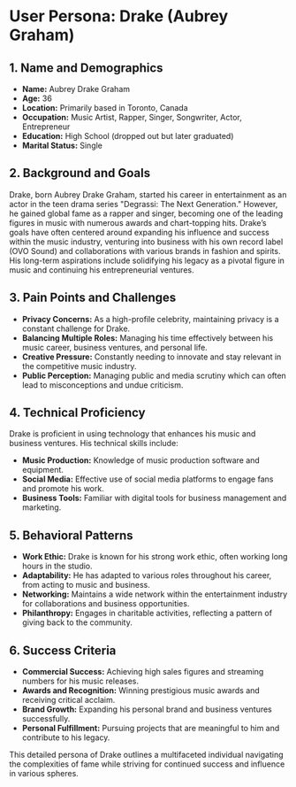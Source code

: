 # User Persona: Drake (Aubrey Graham)

## 1. Name and Demographics
- **Name:** Aubrey Drake Graham
- **Age:** 36
- **Location:** Primarily based in Toronto, Canada
- **Occupation:** Music Artist, Rapper, Singer, Songwriter, Actor, Entrepreneur
- **Education:** High School (dropped out but later graduated)
- **Marital Status:** Single

## 2. Background and Goals
Drake, born Aubrey Drake Graham, started his career in entertainment as an actor in the teen drama series "Degrassi: The Next Generation." However, he gained global fame as a rapper and singer, becoming one of the leading figures in music with numerous awards and chart-topping hits. Drake’s goals have often centered around expanding his influence and success within the music industry, venturing into business with his own record label (OVO Sound) and collaborations with various brands in fashion and spirits. His long-term aspirations include solidifying his legacy as a pivotal figure in music and continuing his entrepreneurial ventures.

## 3. Pain Points and Challenges
- **Privacy Concerns:** As a high-profile celebrity, maintaining privacy is a constant challenge for Drake.
- **Balancing Multiple Roles:** Managing his time effectively between his music career, business ventures, and personal life.
- **Creative Pressure:** Constantly needing to innovate and stay relevant in the competitive music industry.
- **Public Perception:** Managing public and media scrutiny which can often lead to misconceptions and undue criticism.

## 4. Technical Proficiency
Drake is proficient in using technology that enhances his music and business ventures. His technical skills include:
- **Music Production:** Knowledge of music production software and equipment.
- **Social Media:** Effective use of social media platforms to engage fans and promote his work.
- **Business Tools:** Familiar with digital tools for business management and marketing.

## 5. Behavioral Patterns
- **Work Ethic:** Drake is known for his strong work ethic, often working long hours in the studio.
- **Adaptability:** He has adapted to various roles throughout his career, from acting to music and business.
- **Networking:** Maintains a wide network within the entertainment industry for collaborations and business opportunities.
- **Philanthropy:** Engages in charitable activities, reflecting a pattern of giving back to the community.

## 6. Success Criteria
- **Commercial Success:** Achieving high sales figures and streaming numbers for his music releases.
- **Awards and Recognition:** Winning prestigious music awards and receiving critical acclaim.
- **Brand Growth:** Expanding his personal brand and business ventures successfully.
- **Personal Fulfillment:** Pursuing projects that are meaningful to him and contribute to his legacy.

This detailed persona of Drake outlines a multifaceted individual navigating the complexities of fame while striving for continued success and influence in various spheres.